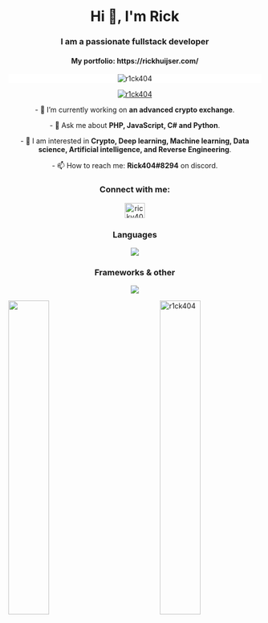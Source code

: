 <h1 align="center">Hi 👋, I'm Rick</h1>
<h3 align="center">I am a passionate fullstack developer</h3>
<h4 align="center">My portfolio: https://rickhuijser.com/</h4>
<p align="center" style="width: 100%; background-color: white;"> <img src="https://komarev.com/ghpvc/?username=r1ck404&label=Profile%20views&color=0e75b6&style=for-the-badge&label=Total+Views&color=blueviolet" alt="r1ck404" /> </p>
<p align="center"> <a href="https://github.com/ryo-ma/github-profile-trophy"><img src="https://github-profile-trophy.vercel.app/?username=r1ck404&theme=tokyonight" alt="r1ck404" /></a> </p>

<p align="center">- 🔭 I’m currently working on <b>an advanced crypto exchange</b>.</p>

<p align="center">- 💬 Ask me about <b>PHP, JavaScript, C# and Python</b>.</p>

<p align="center">- 📄 I am interested in <b>Crypto, Deep learning, Machine learning, Data science, Artificial intelligence, and Reverse Engineering</b>.</p>

<p align="center">- 📫 How to reach me: <b>Rick404#8294</b> on discord.</p>

<h3 align="center">Connect with me:</h3>
<p align="center">
<a href="https://www.leetcode.com/ricky404" target="blank"><img align="center" src="https://raw.githubusercontent.com/rahuldkjain/github-profile-readme-generator/master/src/images/icons/Social/leet-code.svg" alt="ricky404" height="30" width="40" /></a>
</p>

<h3 align="center">Languages</h3>
<p align="center">
    <img src="https://skillicons.dev/icons?i=py,js,ts,html,css,r,cs,cpp,php" />
</p>

<h3 align="center">Frameworks & other</h3>
<p align="center">
    <img src="https://skillicons.dev/icons?i=bootstrap,react,nextjs,unity,sqlite,mysql,regex,flask" />
</p>
<img align="right" style="height: auto; width: 40%;" src="https://github-readme-stats.vercel.app/api?username=r1ck404&show_icons=true&locale=en&theme=tokyonight" alt="r1ck404" />

<img align="left" style="height: auto; width: 40%;" src="https://github-readme-streak-stats.herokuapp.com/?user=R!ck404&theme=tokyonight" />
